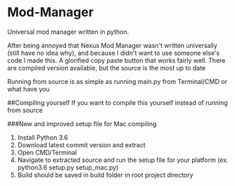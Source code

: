 # Mod-Manager
Universal mod manager written in python.

After being annoyed that Nexus Mod Manager wasn't written universally (still have no idea why), and because I didn't want to use someone else's code I made this.
A glorified copy paste button that works fairly well. There are compiled version available, but the source is the most up to date

Running from source is as simple as running main.py from Terminal/CMD or what have you

##Compiling yourself
If you want to compile this yourself instead of running from source

###New and improved setup file for Mac compiling

1. Install Python 3.6
2. Download latest commit version and extract
3. Open CMD/Terminal
4. Navigate to extracted source and run the setup file for your platform (ex. python3.6 setup.py setup_mac.py)
5. Build should be saved in build folder in root project directory

